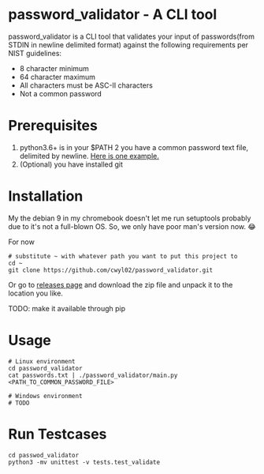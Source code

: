 # password_validator - A CLI tool

password_validator is a CLI tool that validates your input of passwords(from STDIN in newline delimited format) against the following requirements per NIST guidelines:

* 8 character minimum
* 64 character maximum
* All characters must be ASC-II characters
* Not a common password

# Prerequisites

 1. python3.6+ is in your $PATH
 2  you have a common password text file, delimited by newline. [Here is one example.](https://raw.githubusercontent.com/danielmiessler/SecLists/master/Passwords/Common-Credentials/10-million-password-list-top-1000000.txt)
 3. (Optional) you have installed git

# Installation
My the debian 9 in my chromebook doesn't let me run setuptools probably due to it's not a full-blown OS. So, we only have poor man's version now. 😂 

For now

	# substitute ~ with whatever path you want to put this project to
    cd ~
    git clone https://github.com/cwyl02/password_validator.git

Or go to [releases page](https://github.com/cwyl02/password_validator/releases) and download the zip file and unpack it to the location you like.

TODO: make it available through pip

# Usage

    # Linux environment
    cd password_validator
    cat passwords.txt | ./password_validator/main.py <PATH_TO_COMMON_PASSWORD_FILE>

    # Windows environment
    # TODO

# Run Testcases

    cd passwod_validator 
    python3 -mv unittest -v tests.test_validate
